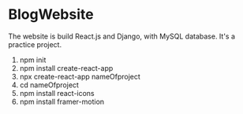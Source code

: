 # BlogWebsite
The website is build React.js and Django, with MySQL database. It's a practice project.

1. npm init
2. npm install create-react-app
3. npx create-react-app nameOfproject
4. cd nameOfproject
5. npm install react-icons
6. npm install framer-motion
